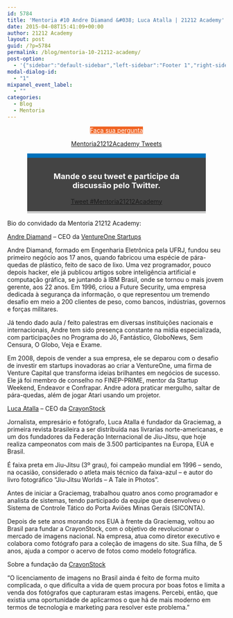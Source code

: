 ```yaml
---
id: 5784
title: 'Mentoria #10 Andre Diamand &#038; Luca Atalla | 21212 Academy'
date: 2015-04-08T15:41:09+00:00
author: 21212 Academy
layout: post
guid: /?p=5784
permalink: /blog/mentoria-10-21212-academy/
post-option:
  - '{"sidebar":"default-sidebar","left-sidebar":"Footer 1","right-sidebar":"Footer 1","page-title":"","page-caption":""}'
modal-dialog-id:
  - "1"
mixpanel_event_label:
  - ""
categories:
  - Blog
  - Mentoria
---
```

<p style="text-align: center;">
  <a class="gdlr-button medium" href="http://www.google.com/url?q=http%3A%2F%2Feepurl.com%2FbfcrHj&sa=D&sntz=1&usg=AFQjCNGObjsy7xsTsnbkPeXxuSC43qf2mA" target="_self"  style="color:#ffffff; background-color:#f06423; "  >Faça sua pergunta</a>
</p>

<p style="text-align: center;">
</p>

<p style="text-align: center;">
  <a class="twitter-timeline" href="https://twitter.com/hashtag/Mentoria21212Academy" data-widget-id="560158493144260608" data-chrome="nofooter noborders transparent">Mentoria21212Academy Tweets</a>
</p>

<div class="tweet-container" style="width: 76%; margin: auto; padding: 1em; background: #444444; border-top: 10px solid #0072bc; border-bottom: 5px solid #cccccc; margin-bottom: 1em;">
  <div class="tweet-description">
    <p style="font-size: 18px; text-align: center; color: #ffffff!important;">
      <strong>Mande o seu tweet e participe da discussão pelo Twitter.</strong>
    </p>
  </div>

  <div class="tweet-button" style="text-align: center;">
    <a class="twitter-hashtag-button" href="https://twitter.com/intent/tweet?original_referer=http%3A%2F%2Facademy.21212.com%2Fblog%2Fmentoria-10-21212-academy%2F%3Fpreview%3Dtrue%26preview_id%3D4700%26preview_nonce%3Dc423cca8bc%26post_format%3Dstandard&text=%23Mentoria21212Academy&tw_p=tweetbutton&url=http%3A%2F%2Fbit.ly%2F1E1F8h5" data-size="large"> Tweet #Mentoria21212Academy</a>
  </div>
</div>

Bio do convidado da Mentoria 21212 Academy:

[Andre Diamand](https://twitter.com/adiamand) &#8211; CEO da [VentureOne Startups](http://www.ventureone.com.br/)

Andre Diamand, formado em Engenharia Eletrônica pela UFRJ, fundou seu primeiro negócio aos 17 anos, quando fabricou uma espécie de pára-quedas de plástico, feito de saco de lixo. Uma vez programador, pouco depois hacker, ele já publicou artigos sobre inteligência artificial e computação gráfica, se juntando à IBM Brasil, onde se tornou o mais jovem gerente, aos 22 anos. Em 1996, criou a Future Security, uma empresa dedicada à segurança da informação, o que representou um tremendo desafio em meio a 200 clientes de peso, como bancos, indústrias, governos e forças militares.

Já tendo dado aula / feito palestras em diversas instituições nacionais e internacionais, Andre tem sido presença constante na mídia especializada, com participações no Programa do Jô, Fantástico, GloboNews, Sem Censura, O Globo, Veja e Exame.

Em 2008, depois de vender a sua empresa, ele se deparou com o desafio de investir em startups inovadoras ao criar a VentureOne, uma firma de Venture Capital que transforma ideias brilhantes em negócios de sucesso. Ele já foi membro de conselho no FINEP-PRIME, mentor da Startup Weekend, Endeavor e Confrapar. Andre adora praticar mergulho, saltar de pára-quedas, além de jogar Atari usando um projetor.

[Luca Atalla](https://twitter.com/lucaatalla) &#8211; CEO da [CrayonStock](http://crayonstock.com/)

Jornalista, empresário e fotógrafo, Luca Atalla é fundador da Graciemag, a primeira revista brasileira a ser distribuída nas livrarias norte-americanas, e um dos fundadores da Federação Internacional de Jiu-Jitsu, que hoje realiza campeonatos com mais de 3.500 participantes na Europa, EUA e Brasil.

É faixa preta em Jiu-Jitsu (3º grau), foi campeão mundial em 1996 &#8211; sendo, na ocasião, considerado o atleta mais técnico da faixa-azul &#8211; e autor do livro fotográfico “Jiu-Jitsu Worlds – A Tale in Photos”.

Antes de iniciar a Graciemag, trabalhou quatro anos como programador e analista de sistemas, tendo participado da equipe que desenvolveu o Sistema de Controle Tático do Porta Aviões Minas Gerais (SICONTA).

Depois de sete anos morando nos EUA à frente da Graciemag, voltou ao Brasil para fundar a CrayonStock, com o objetivo de revolucionar o mercado de imagens nacional. Na empresa, atua como diretor executivo e colabora como fotógrafo para a coleção de imagens do site. Sua filha, de 5 anos, ajuda a compor o acervo de fotos como modelo fotográfica.

Sobre a fundação da [CrayonStock](http://crayonstock.com/)

“O licenciamento de imagens no Brasil ainda é feito de forma muito complicada, o que dificulta a vida de quem procura por boas fotos e limita a venda dos fotógrafos que capturaram estas imagens. Percebi, então, que existia uma oportunidade de aplicarmos o que há de mais moderno em termos de tecnologia e marketing para resolver este problema.”
